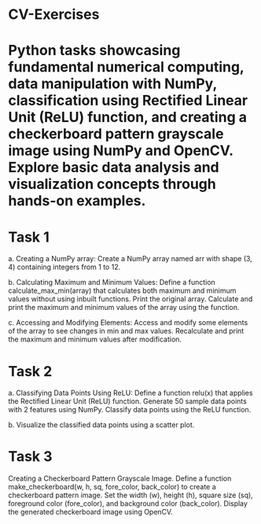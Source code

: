 # CV-Exercises
# Python tasks showcasing fundamental numerical computing, data manipulation with NumPy, classification using Rectified Linear Unit (ReLU) function, and creating a checkerboard pattern grayscale image using NumPy and OpenCV. Explore basic data analysis and visualization concepts through hands-on examples.



# Task 1

a. Creating a NumPy array: Create a NumPy array named arr with shape (3, 4) containing integers from 1 to 12.

b. Calculating Maximum and Minimum Values: Define a function calculate_max_min(array) that calculates both maximum and minimum values without using inbuilt functions. Print the original array. Calculate and print the maximum and minimum values of the array using the function.

c. Accessing and Modifying Elements: Access and modify some elements of the array to see changes in min and max values. Recalculate and print the maximum and minimum values after modification.



# Task 2

a. Classifying Data Points Using ReLU: Define a function relu(x) that applies the Rectified Linear Unit (ReLU) function. Generate 50 sample data points with 2 features using NumPy. Classify data points using the ReLU function. 

b. Visualize the classified data points using a scatter plot.



# Task 3

Creating a Checkerboard Pattern Grayscale Image. Define a function make_checkerboard(w, h, sq, fore_color, back_color) to create a checkerboard pattern image. Set the width (w), height (h), square size (sq), foreground color (fore_color), and background color (back_color). Display the generated checkerboard image using OpenCV.
